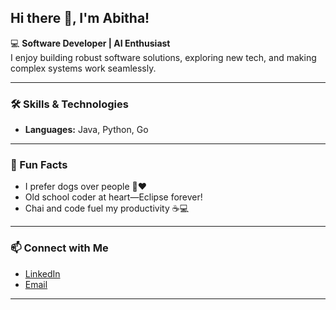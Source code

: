 ## Hi there 👋, I'm Abitha!

<!--
**svsaiabitha/svsaiabitha** is a ✨ _special_ ✨ repository because its `README.md` (this file) appears on your GitHub profile.

Here are some ideas to get you started:

- 🔭 I’m currently working on ...
- 🌱 I’m currently learning ...
- 👯 I’m looking to collaborate on ...
- 🤔 I’m looking for help with ...
- 💬 Ask me about ...
- 📫 How to reach me: ...
- 😄 Pronouns: ...
- ⚡ Fun fact: ...
-->

 

💻 **Software Developer | AI Enthusiast**  
I enjoy building robust software solutions, exploring new tech, and making complex systems work seamlessly.  

---

### 🛠 Skills & Technologies
- **Languages:** Java, Python, Go  


---
### 🌟 Fun Facts

- I prefer dogs over people 🐶❤️  
- Old school coder at heart—Eclipse forever!  
- Chai and code fuel my productivity ☕💻  


---

### 📫 Connect with Me
- [LinkedIn](https://www.linkedin.com/in/sai-abitha/)  
- [Email](mailto:saiabitharao@gmail.com)

---

